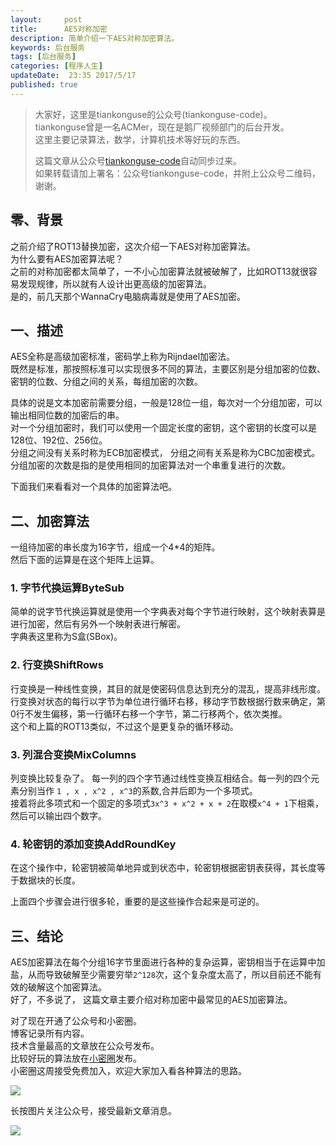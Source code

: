 ```yaml
---  
layout:     post  
title:      AES对称加密
description: 简单介绍一下AES对称加密算法。  
keywords: 后台服务  
tags: [后台服务]  
categories: [程序人生]  
updateDate:  23:35 2017/5/17
published: true  
---  
```

  
  
>   
> 大家好，这里是tiankonguse的公众号(tiankonguse-code)。    
> tiankonguse曾是一名ACMer，现在是鹅厂视频部门的后台开发。    
> 这里主要记录算法，数学，计算机技术等好玩的东西。   
>      
> 这篇文章从公众号[tiankonguse-code](http://mp.weixin.qq.com/s/kjuZuB6l80e49rP_cJEr_g)自动同步过来。    
> 如果转载请加上署名：公众号tiankonguse-code，并附上公众号二维码，谢谢。    
>    
  

## 零、背景

之前介绍了ROT13替换加密，这次介绍一下AES对称加密算法。  
为什么要有AES加密算法呢？  
之前的对称加密都太简单了，一不小心加密算法就被破解了，比如ROT13就很容易发现规律，所以就有人设计出更高级的加密算法。  
是的，前几天那个WannaCry电脑病毒就是使用了AES加密。  


## 一、描述

AES全称是高级加密标准，密码学上称为Rijndael加密法。  
既然是标准，那按照标准可以实现很多不同的算法，主要区别是分组加密的位数、密钥的位数、分组之间的关系，每组加密的次数。  


具体的说是文本加密前需要分组，一般是128位一组，每次对一个分组加密，可以输出相同位数的加密后的串。  
对一个分组加密时，我们可以使用一个固定长度的密钥，这个密钥的长度可以是128位、192位、256位。  
分组之间没有关系时称为ECB加密模式， 分组之间有关系是称为CBC加密模式。  
分组加密的次数是指的是使用相同的加密算法对一个串重复进行的次数。  

下面我们来看看对一个具体的加密算法吧。  


## 二、加密算法  

一组待加密的串长度为16字节，组成一个4*4的矩阵。   
然后下面的运算是在这个矩阵上运算。  

### 1. 字节代换运算ByteSub

简单的说字节代换运算就是使用一个字典表对每个字节进行映射，这个映射表算是进行加密，然后有另外一个映射表进行解密。  
字典表这里称为S盒(SBox)。  

### 2. 行变换ShiftRows

行变换是一种线性变换，其目的就是使密码信息达到充分的混乱，提高非线形度。  
行变换对状态的每行以字节为单位进行循环右移，移动字节数根据行数来确定，第0行不发生偏移，第一行循环右移一个字节，第二行移两个，依次类推。  
这个和上篇的ROT13类似，不过这个是更复杂的循环移动。  

### 3. 列混合变换MixColumns

列变换比较复杂了。
每一列的四个字节通过线性变换互相结合。每一列的四个元素分别当作 `1 , x , x^2 , x^3`的系数,合并后即为一个多项式。  
接着将此多项式和一个固定的多项式`3x^3 + x^2 + x + 2`在取模`x^4 + 1`下相乘，然后可以输出四个数字。  


### 4. 轮密钥的添加变换AddRoundKey

在这个操作中，轮密钥被简单地异或到状态中，轮密钥根据密钥表获得，其长度等于数据块的长度。


上面四个步骤会进行很多轮，重要的是这些操作合起来是可逆的。  


## 三、结论

AES加密算法在每个分组16字节里面进行各种的复杂运算，密钥相当于在运算中加盐，从而导致破解至少需要穷举`2^128`次，这个复杂度太高了，所以目前还不能有效的破解这个加密算法。  
好了，不多说了， 这篇文章主要介绍对称加密中最常见的AES加密算法。   


对了现在开通了公众号和小密圈。  
博客记录所有内容。  
技术含量最高的文章放在公众号发布。  
比较好玩的算法放在[小密圈](https://wx.xiaomiquan.com/mweb/views/joingroup/join_group.html?group_id=281548515451&secret=r0krqw9fw0at24vxjxo1uo4k0h4lfe47&extra=d67ce0c25ec91252b3af846a10154c9e9d4cb50c763fee178acd68cd2c2e09ee)发布。  
小密圈这周接受免费加入，欢迎大家加入看各种算法的思路。  

![](https://res.tiankonguse.com/images/suanfa_xiaomiquan.jpg)  
  
  
长按图片关注公众号，接受最新文章消息。   
  
![](https://res.tiankonguse.com/images/weixin-50cm.jpg)  
  
  
  